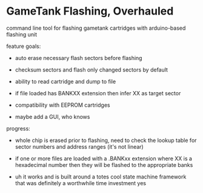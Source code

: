 # GameTank Flashing, Overhauled

command line tool for flashing gametank cartridges with arduino-based flashing unit

feature goals:

* auto erase necessary flash sectors before flashing

* checksum sectors and flash only changed sectors by default

* ability to read cartridge and dump to file

* if file loaded has BANKXX extension then infer XX as target sector

* compatibility with EEPROM cartridges

* maybe add a GUI, who knows


progress:

* whole chip is erased prior to flashing, need to check the lookup table for sector numbers and address ranges (it's not linear)

* if one or more files are loaded with a .BANKxx extension where XX is a hexadecimal number then they will be flashed to the appropriate banks

* uh it works and is built around a totes cool state machine framework that was definitely a worthwhile time investment yes